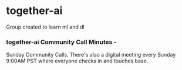 # together-ai
Group created to learn ml and dl

### together-ai Community Call Minutes -
Sunday Community Calls. There's also a digital meeting every Sunday 9:00AM PST where everyone checks in and touches base.
